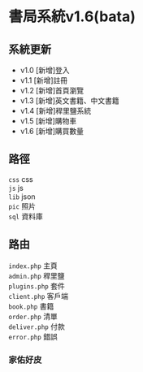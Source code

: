 # 書局系統v1.6(bata)
## 系統更新
* v1.0 [新增]登入
* v1.1 [新增]註冊
* v1.2 [新增]首頁瀏覽
* v1.3 [新增]英文書籍、中文書籍
* v1.4 [新增]稈里鹽系統
* v1.5 [新增]購物車
* v1.6 [新增]購買數量
## 路徑
`css` css \
`js` js \
`lib` json \
`pic` 照片 \
`sql` 資料庫 
## 路由
`index.php` 主頁 \
`admin.php` 稈里鹽 \
`plugins.php` 套件 \
`client.php` 客戶端 \
`book.php` 書籍 \
`order.php` 清單 \
`deliver.php` 付款 \
`error.php` 錯誤
### 家佑好皮


